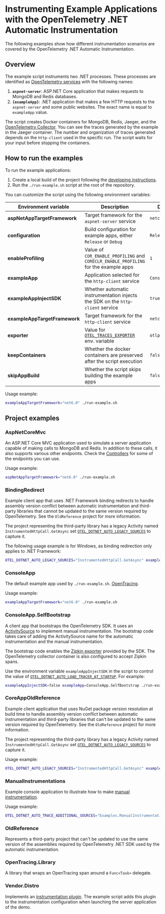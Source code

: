 # Instrumenting Example Applications with the OpenTelemetry .NET Automatic Instrumentation

The following examples show how different instrumentation scenarios are covered by
the OpenTelemetry .NET Automatic Instrumentation.

## Overview

The example script instruments two .NET processes. These processes are identified
as [OpenTelemetry services](https://github.com/open-telemetry/opentelemetry-specification/blob/d6bcc0cb072d8d6f6ced856f1f23c451648a3caa/specification/resource/semantic_conventions/README.md#service)
with the following names:

 1. **`aspnet-server`**: ASP.NET Core application that makes requests to MongoDB
 and Redis databases.
 2. **`{exampleApp}`**: .NET application that makes a few HTTP requests
 to the `aspnet-server` and some public websites. The exact name is equal
 to `exampleApp` value.

The script creates Docker containers for MongoDB, Redis, Jaeger,
and the [OpenTelemetry Collector](https://opentelemetry.io/docs/collector/).
You can see the traces generated by the example in the Jaeger container.
The number and organization of traces generated depends on the `http-client`
used in the specific run. The script waits for your input before stopping the containers.

## How to run the examples

To run the example applications:

 1. Create a local build of the project following the [developing instructions](../docs/developing.md).
 2. Run the `./run-example.sh` script at the root of the repository.

You can customize the script using the following environment variables:

| Environment variable | Description | Default |
|-|-|-|
| **aspNetAppTargetFramework** | Target framework for the `aspnet-server` service | `netcoreapp3.1` |
| **configuration** | Build configuration for example apps, either `Release` or `Debug` | `Release` |
| **enableProfiling** | Value of `COR_ENABLE_PROFILING` and `CORECLR_ENABLE_PROFILING` for the example apps | `1` |
| **exampleApp** | Application selected for the `http-client` service | `ConsoleApp` |
| **exampleAppInjectSDK** | Whether automatic instrumentation injects the SDK on the `http-client` service | `true` |
| **exampleAppTargetFramework** | Target framework for the `http-client` service | `netcoreapp3.1` |
| **exporter** | Value for [`OTEL_TRACES_EXPORTER`](../docs/config.md#exporters) env. variable | `otlp` |
| **keepContainers** | Whether the docker containers are preserved after the script execution | `false` |
| **skipAppBuild** | Whether the script skips building the example apps | `false` |

Usage example:

```bash
exampleAppTargetFramework="net6.0" ./run-example.sh
```

## Project examples

### AspNetCoreMvc

An ASP.NET Core MVC application used to simulate a server application capable
of making calls to MongoDB and Redis. In addition to these calls,
it also supports various other endpoints.
Check the [Controllers](./AspNetCoreMvc/Controllers/) for some
of the endpoints you can use.

Usage example:

```bash
aspNetAppTargetFramework="net6.0" ./run-example.sh
```

### BindingRedirect

Example client app that uses .NET Framework binding redirects to handle assembly
version conflict between automatic instrumentation and third-party libraries
that cannot be updated to the same version required by OpenTelemetry.
See the `OldReference` project for more information.

The project representing the third-party library has a legacy Activity named `InstrumentedHttpCall.GetAsync`
set [`OTEL_DOTNET_AUTO_LEGACY_SOURCES`](../docs/config.md#customization)
to capture it.

The following usage example is for Windows, as binding redirection only applies
to .NET Framework:

```bash
OTEL_DOTNET_AUTO_LEGACY_SOURCES="InstrumentedHttpCall.GetAsync" exampleApp=BindingRedirect exampleAppTargetFramework=net472 ./run-example.sh
```

### ConsoleApp

The default example app used by `./run-example.sh`. [OpenTracing](https://github.com/open-telemetry/opentelemetry-dotnet/tree/main/src/OpenTelemetry.Shims.OpenTracing#readme).

Usage example:

```bash
exampleAppTargetFramework="net6.0" ./run-example.sh
```

### ConsoleApp.SelfBootstrap

A client app that bootstraps the OpenTelemetry SDK. It uses an
[ActivitySource](https://github.com/open-telemetry/opentelemetry-dotnet/blob/main/src/OpenTelemetry/README.md#activity-source)
to implement manual instrumentation. The bootstrap code takes care of adding
the ActivitySource name for the automatic instrumentation and the manual instrumentation.

The bootstrap code enables the [Zipkin exporter](https://github.com/open-telemetry/opentelemetry-dotnet/blob/main/src/OpenTelemetry.Exporter.Zipkin/README.md)
provided by the SDK. The OpenTelemetry collector container is also configured
to accept Zipkin spans.

Use the environment variable `exampleAppInjectSDK` in the script to control
the value of [`OTEL_DOTNET_AUTO_LOAD_TRACER_AT_STARTUP`](../docs/config.md#customization).
For example:

```bash
exampleAppInjectSDK=false exampleApp=ConsoleApp.SelfBootstrap ./run-example.sh
```

### CoreAppOldReference

Example client application that uses NuGet package version resolution at build
time to handle assembly version conflict between automatic instrumentation
and third-party libraries that can't be updated to the same version required
by OpenTelemetry. See the `OldReference` project for more information.

The project representing the third-party library has a legacy Activity named `InstrumentedHttpCall.GetAsync`
set [`OTEL_DOTNET_AUTO_LEGACY_SOURCES`](../docs/config.md#customization)
to capture it.

Usage example:

```bash
OTEL_DOTNET_AUTO_LEGACY_SOURCES="InstrumentedHttpCall.GetAsync" exampleApp=CoreAppOldReference ./run-example.sh
```

### ManualInstrumentations

Example console application to illustrate how to make [manual instrumentation](..\docs\manual-instrumentation.md).

Usage example:

```bash
OTEL_DOTNET_AUTO_TRACE_ADDITIONAL_SOURCES="Examples.ManualInstrumentations.*" exampleApp=ManualInstrumentations ./run-example.sh
```

### OldReference

Represents a third-party project that can't be updated to use the same version
of the assemblies required by OpenTelemetry .NET SDK used by the automatic instrumentation.

### OpenTracing.Library

A library that wraps an OpenTracing span around a `Func<Task>` delegate.

### Vendor.Distro

Implements an [instrumentation plugin](../docs/config.md#customization).
The example script adds this plugin to the instrumentation configuration
when launching the server application of the demo.
